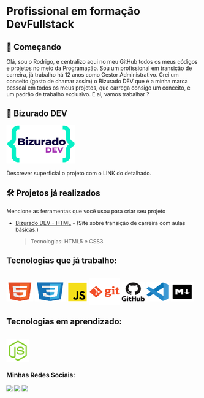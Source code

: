 # Profissional em formação DevFullstack

## 🧙 Começando

Olá, sou o Rodrigo, e centralizo aqui no meu GitHub todos os meus códigos e projetos no meio da Programação. Sou um profissional em transição de carreira, já trabalho há 12 anos como Gestor Administrativo. Crei um conceito (gosto de chamar assim) o Bizurado DEV que é a minha marca pessoal em todos os meus projetos, que carrega consigo um conceito, e um padrão de trabalho exclusivo. E ai, vamos trabalhar ?

## 🚀 Bizurado DEV
<p align="left">
      <img src="https://github.com/rodrusantu-dev/Bizurado-Dev/raw/main/img/web-site/logo-home2.png" alt="Logo-bizuradodev" width="180" height="100">
</p>
Descrever superficial o projeto com o LINK do detalhado.


## 🛠️ Projetos já realizados

Mencione as ferramentas que você usou para criar seu projeto

* [Bizurado DEV - HTML](https://rodrusantu-dev.github.io/Bizurado-Dev/) - (Site sobre transição de carreira com aulas básicas.)
    > Tecnologias: HTML5 e CSS3


## Tecnologias que já trabalho:

<div style="display: inline_block" align = "left"><br>
<img align="center" alt="rodrigomenezes-html5" height="50" width="70" src="https://github.com/rodrusantu-dev/Modelos/blob/main/Imagens/PerfilGithub/img-html5.svg" />
<img align="center" alt="rodrigomenezes-css3" height="50" width="80" src="https://github.com/rodrusantu-dev/Modelos/blob/main/Imagens/PerfilGithub/img-ccs3.svg" />
<img align="center" alt="rodrigomenezes-javascript" height="55" width="55" src="https://github.com/rodrusantu-dev/Modelos/blob/main/Imagens/PerfilGithub/java3.svg" />
<img align="center" alt="rodrigomenezes-git" height="70" width="80" src="https://github.com/rodrusantu-dev/Modelos/blob/main/Imagens/PerfilGithub/img-git.svg"/>
<img align="center" alt="rodrigomenezes-github" height="50" width="60" src="https://github.com/rodrusantu-dev/Modelos/blob/main/Imagens/PerfilGithub/img-github.svg" />
<img align="center" alt="rodrigomenezes-vscode" height="50" width="60" src="https://github.com/rodrusantu-dev/Modelos/blob/main/Imagens/PerfilGithub/img-vscode.svg" />
<img align="center" alt="rodrigomenezes-markdown" height="50" width="60" src="https://github.com/rodrusantu-dev/Modelos/blob/main/Imagens/PerfilGithub/img-markdown.png" />

  
## Tecnologias em aprendizado:

<div style="display: inline_block" align = "left"><br>
<img align="center" alt="rodrigomenezes-node" height="60" width="60" src="https://github.com/rodrusantu-dev/Modelos/blob/main/Imagens/PerfilGithub/node3.svg" />

### Minhas Redes Sociais: </strong>
[<img src = "https://img.shields.io/badge/GitHub-100000?style=for-the-badge&logo=github&logoColor=white">](https://github.com/rodrusantu-dev)
[<img src="https://img.shields.io/badge/linkedin-%230077B5.svg?&style=for-the-badge&logo=linkedin&logoColor=white" />](https://www.linkedin.com/in/rsantosmenezes/)
[<img src = "https://img.shields.io/badge/instagram-%23E4405F.svg?&style=for-the-badge&logo=instagram&logoColor=white">](https://instagram.com/rodrusantu)










